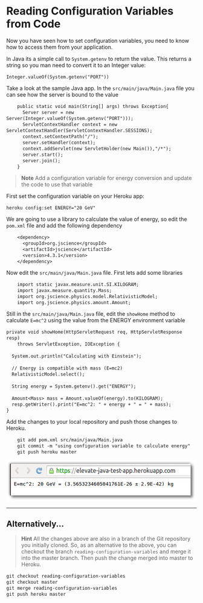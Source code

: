 # Reading Configuration Variables from Code 

  Now you have seen how to set configuration variables, you need to know how to access them from your application. 
  
  In Java its a simple call to `System.getenv` to return the value.  This returns a string so you man need to convert it to an Integer value:
  
    Integer.valueOf(System.getenv("PORT"))

  Take a look at the sample Java app.  In the `src/main/java/Main.java` file you can see how the server is bound to the value 

```
    public static void main(String[] args) throws Exception{
      Server server = new Server(Integer.valueOf(System.getenv("PORT")));
      ServletContextHandler context = new ServletContextHandler(ServletContextHandler.SESSIONS);
      context.setContextPath("/");
      server.setHandler(context);
      context.addServlet(new ServletHolder(new Main()),"/*");
      server.start();
      server.join();
    }
```


> **Note** Add a configuration variable for energy conversion and update the code to use that variable

   First set the configuration variable on your Heroku app:

    heroku config:set ENERGY="20 GeV"

  We are going to use a library to calculate the value of energy, so edit the `pom.xml` file and add the following dependency
  
```
    <dependency>
      <groupId>org.jscience</groupId>
      <artifactId>jscience</artifactId>
      <version>4.3.1</version>
    </dependency>
```  

  Now edit the `src/main/java/Main.java` file.  First lets add some libraries

```  
    import static javax.measure.unit.SI.KILOGRAM;
    import javax.measure.quantity.Mass;
    import org.jscience.physics.model.RelativisticModel;
    import org.jscience.physics.amount.Amount;  
```
  
  Still in the `src/main/java/Main.java` file, edit the `showHome` method to calculate `E=mc^2` using the value from the ENERGY environment variable

    private void showHome(HttpServletRequest req, HttpServletResponse resp)
        throws ServletException, IOException {

      System.out.println("Calculating with Einstein");   

      // Energy is compatible with mass (E=mc2)
      RelativisticModel.select();
  
      String energy = System.getenv().get("ENERGY");
  
      Amount<Mass> mass = Amount.valueOf(energy).to(KILOGRAM);
      resp.getWriter().print("E=mc^2: " + energy + " = " + mass);  
    }

  Add the changes to your local repository and push those changes to Heroku.
  
```
    git add pom.xml src/main/java/Main.java 
    git commit -m "using configuration variable to calculate energy"
    git push heroku master
```  

![Application - calculating energy](../images/heroku-app-energy-calculation.png)

---

## Alternatively...

> **Hint** All the changes above are also in a branch of the Git repository you initially cloned.  So, as an alternative to the above, you can checkout the branch `reading-configuration-variables` and merge it into the master branch.  Then push the change merged into master to Heroku.

    git checkout reading-configuration-variables
    git checkout master
    git merge reading-configuration-variables
    git push heroku master



